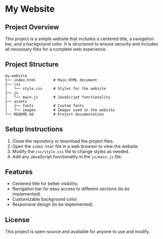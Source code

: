 # My Website

## Project Overview
This project is a simple website that includes a centered title, a navigation bar, and a background color. It is structured to ensure security and includes all necessary files for a complete web experience.

## Project Structure
```
my-website
├── index.html        # Main HTML document
├── css
│   └── style.css     # Styles for the website
├── js
│   └── main.js       # JavaScript functionality
├── assets
│   ├── fonts         # Custom fonts
│   └── images        # Images used in the website
└── README.md         # Project documentation
```

## Setup Instructions
1. Clone the repository or download the project files.
2. Open the `index.html` file in a web browser to view the website.
3. Modify the `css/style.css` file to change styles as needed.
4. Add any JavaScript functionality in the `js/main.js` file.

## Features
- Centered title for better visibility.
- Navigation bar for easy access to different sections (to be implemented).
- Customizable background color.
- Responsive design (to be implemented).

## License
This project is open-source and available for anyone to use and modify.